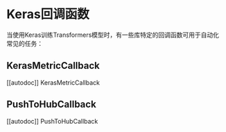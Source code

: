 <!--
版权所有2021年HuggingFace团队保留。

根据Apache许可证第2.0版（“许可证”）许可；你不得使用此文件，除非符合许可证的要求。你可以在以下位置获得许可证的副本：

http://www.apache.org/licenses/LICENSE-2.0

除非适用的法律要求或书面同意，否则根据许可证分发的软件仅基于"按原样"的基础分发，不附带任何明示或暗示的担保或条件。请参阅许可证以了解许可下特定的语言和限制。

⚠️ 请注意，该文件是Markdown格式，但包含我们doc-builder（类似于MDX）的特定语法，可能无法在你的Markdown查看器中正确渲染。

-->

# Keras回调函数

当使用Keras训练Transformers模型时，有一些库特定的回调函数可用于自动化常见的任务：

## KerasMetricCallback

[[autodoc]] KerasMetricCallback

## PushToHubCallback

[[autodoc]] PushToHubCallback
